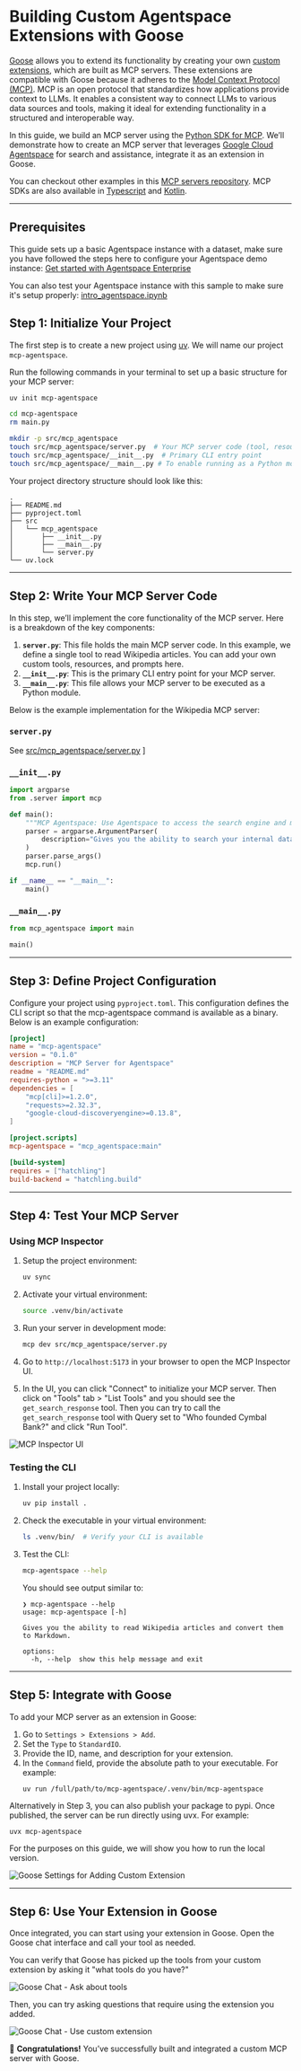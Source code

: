 # Building Custom Agentspace Extensions with Goose


[Goose](https://block.github.io/goose/docs/quickstart) allows you to extend its functionality by creating your own [custom extensions](https://block.github.io/goose/docs/tutorials/custom-extensions/), which are built as MCP servers. These extensions are compatible with Goose because it adheres to the [Model Context Protocol (MCP)][mcp-docs]. MCP is an open protocol that standardizes how applications provide context to LLMs. It enables a consistent way to connect LLMs to various data sources and tools, making it ideal for extending functionality in a structured and interoperable way. 

In this guide, we build an MCP server using the [Python SDK for MCP][mcp-python]. We’ll demonstrate how to create an MCP server that leverages [Google Cloud Agentspace](https://cloud.google.com/agentspace/agentspace-enterprise/docs/overview) for search and assistance, integrate it as an extension in Goose.

You can checkout other examples in this [MCP servers repository][mcp-servers]. MCP SDKs are also available in [Typescript][mcp-typescript] and [Kotlin][mcp-kotlin].

---

## Prerequisites
This guide sets up a basic Agentspace instance with a dataset, make sure you have followed the steps here to configure your Agentspace demo instance: [Get started with Agentspace Enterprise](https://cloud.google.com/agentspace/agentspace-enterprise/docs/quickstart-agentspace)

You can also test your Agentspace instance with this sample to make sure it's setup properly: [intro_agentspace.ipynb](https://github.com/GoogleCloudPlatform/generative-ai/blob/main/search/agentspace/intro_agentspace.ipynb)

## Step 1: Initialize Your Project

The first step is to create a new project using [uv][uv-docs]. We will name our project `mcp-agentspace`.

Run the following commands in your terminal to set up a basic structure for your MCP server:

```bash
uv init mcp-agentspace

cd mcp-agentspace
rm main.py

mkdir -p src/mcp_agentspace
touch src/mcp_agentspace/server.py  # Your MCP server code (tool, resources, prompts)
touch src/mcp_agentspace/__init__.py  # Primary CLI entry point
touch src/mcp_agentspace/__main__.py # To enable running as a Python module
```

Your project directory structure should look like this:

```plaintext
.
├── README.md
├── pyproject.toml
├── src
│   └── mcp_agentspace
│       ├── __init__.py
│       ├── __main__.py
│       └── server.py
└── uv.lock
```

---

## Step 2: Write Your MCP Server Code

In this step, we’ll implement the core functionality of the MCP server. Here is a breakdown of the key components:

1. **`server.py`**: This file holds the main MCP server code. In this example, we define a single tool to read Wikipedia articles. You can add your own custom tools, resources, and prompts here.
2. **`__init__.py`**: This is the primary CLI entry point for your MCP server.
3. **`__main__.py`**: This file allows your MCP server to be executed as a Python module.

Below is the example implementation for the Wikipedia MCP server:

### `server.py`

See [src/mcp_agentspace/server.py](mcp-agentspace/src/mcp_agentspace/server.py) ]

### `__init__.py`

```python
import argparse
from .server import mcp

def main():
    """MCP Agentspace: Use Agentspace to access the search engine and make search and answer queries."""
    parser = argparse.ArgumentParser(
        description="Gives you the ability to search your internal data sources."
    )
    parser.parse_args()
    mcp.run()

if __name__ == "__main__":
    main()
```

### `__main__.py`

```python
from mcp_agentspace import main

main()
```

---

## Step 3: Define Project Configuration

Configure your project using `pyproject.toml`. This configuration defines the CLI script so that the mcp-agentspace command is available as a binary. Below is an example configuration:

```toml
[project]
name = "mcp-agentspace"
version = "0.1.0"
description = "MCP Server for Agentspace"
readme = "README.md"
requires-python = ">=3.11"
dependencies = [
    "mcp[cli]>=1.2.0",
    "requests>=2.32.3",
    "google-cloud-discoveryengine>=0.13.8",
]

[project.scripts]
mcp-agentspace = "mcp_agentspace:main"

[build-system]
requires = ["hatchling"]
build-backend = "hatchling.build"
```
---

## Step 4: Test Your MCP Server

### Using MCP Inspector

1. Setup the project environment:

   ```bash
   uv sync
   ```

2. Activate your virtual environment:

   ```bash
   source .venv/bin/activate
   ```

3. Run your server in development mode:

   ```bash
   mcp dev src/mcp_agentspace/server.py
   ```

4. Go to `http://localhost:5173` in your browser to open the MCP Inspector UI.

5. In the UI, you can click "Connect" to initialize your MCP server. Then click on "Tools" tab > "List Tools" and you should see the `get_search_response` tool. 
   Then you can try to call the `get_search_response` tool with Query set to "Who founded Cymbal Bank?" and click "Run Tool". 

![MCP Inspector UI](assets/images/agentspace-mcp-inspector.png)

### Testing the CLI

1. Install your project locally:

   ```bash
   uv pip install .
   ```

2. Check the executable in your virtual environment:

   ```bash
   ls .venv/bin/  # Verify your CLI is available
   ```

3. Test the CLI:

   ```bash
   mcp-agentspace --help
   ```

   You should see output similar to:

   ```plaintext
   ❯ mcp-agentspace --help
   usage: mcp-agentspace [-h]

   Gives you the ability to read Wikipedia articles and convert them to Markdown.

   options:
     -h, --help  show this help message and exit
   ```

---

## Step 5: Integrate with Goose

To add your MCP server as an extension in Goose:

1. Go to `Settings > Extensions > Add`.
2. Set the `Type` to `StandardIO`.
3. Provide the ID, name, and description for your extension.
4. In the `Command` field, provide the absolute path to your executable. For example:
   ```plaintext
   uv run /full/path/to/mcp-agentspace/.venv/bin/mcp-agentspace
   ```

Alternatively in Step 3, you can also publish your package to pypi. Once published, the server can be run directly using uvx. For example:

```
uvx mcp-agentspace
```

For the purposes on this guide, we will show you how to run the local version. 

![Goose Settings for Adding Custom Extension](assets/images/agentspace-extension-settings.png)

---

## Step 6: Use Your Extension in Goose

Once integrated, you can start using your extension in Goose. Open the Goose chat interface and call your tool as needed.

You can verify that Goose has picked up the tools from your custom extension by asking it "what tools do you have?"

![Goose Chat - Ask about tools](assets/images/agentspace-extension-tools.png)

Then, you can try asking questions that require using the extension you added.

![Goose Chat - Use custom extension](assets/images/agentspace-extension-chat.png)

🎉 **Congratulations!** You’ve successfully built and integrated a custom MCP server with Goose.



[mcp-docs]: https://modelcontextprotocol.io/
[mcp-python]: https://github.com/modelcontextprotocol/python-sdk
[mcp-typescript]: https://github.com/modelcontextprotocol/typescript-sdk
[mcp-kotlin]: https://github.com/modelcontextprotocol/kotlin-sdk
[mcp-servers]: https://github.com/modelcontextprotocol/servers
[uv-docs]: https://docs.astral.sh/uv/getting-started/